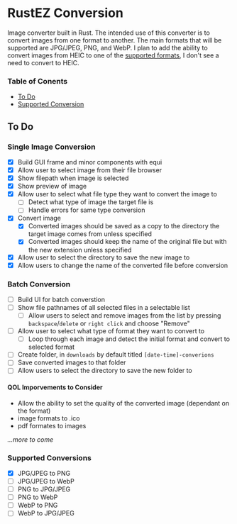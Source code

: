 # RustEZ Conversion
Image converter built in Rust. The intended use of this converter is to convert images from one format to another. The main formats that will be supported are JPG/JPEG, PNG, and WebP. I plan to add the ability to convert images from HEIC to one of the [supported formats](#supported-conversions), I don't see a need to convert to HEIC. 

### Table of Conents
- [To Do](#to-do)
- [Supported Conversion](#supported-conversions)

## To Do
### Single Image Conversion
- [x] Build GUI frame and minor components with equi
- [x] Allow user to select image from their file browser
- [x] Show filepath when image is selected
- [x] Show preview of image
- [x] Allow user to select what file type they want to convert the image to
    - [ ] Detect what type of image the target file is
    - [ ] Handle errors for same type conversion
- [x] Convert image
    - [x] Converted images should be saved as a copy to the directory the target image comes from unless specified
    - [x] Converted images should keep the name of the original file but with the new extension unless specified
- [x] Allow user to select the directory to save the new image to
- [x] Allow users to change the name of the converted file before conversion

### Batch Conversion
- [ ] Build UI for batch converstion
- [ ] Show file pathnames of all selected files in a selectable list
    - [ ] Allow users to select and remove images from the list by pressing `backspace`/`delete` or `right click` and choose "Remove"
- [ ] Allow user to select what type of format they want to convert to
    - [ ] Loop through each image and detect the initial format and convert to selected format
- [ ] Create folder, in `downloads` by default titled `[date-time]-converions` 
- [ ] Save converted images to that folder
- [ ] Allow users to select the directory to save the new folder to

#### QOL Imporvements to Consider
- Allow the ability to set the quality of the converted image (dependant on the format)
- image formats to .ico
- pdf formates to images

*...more to come*

### Supported Conversions
- [x] JPG/JPEG to PNG
- [ ] JPG/JPEG to WebP
- [ ] PNG to JPG/JPEG
- [ ] PNG to WebP
- [ ] WebP to PNG
- [ ] WebP to JPG/JPEG
